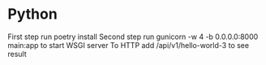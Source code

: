 # Python
First step run poetry install 
Second step run gunicorn -w 4 -b 0.0.0.0:8000 main:app to start WSGI server
To HTTP add /api/v1/hello-world-3 to see result
